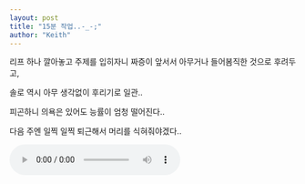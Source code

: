 ```yaml
---
layout: post
title: "15분 작업..-_-;"
author: "Keith"
---
```


리프 하나 깔아놓고 주제를 입히자니 짜증이 앞서서 아무거나 들어봄직한 것으로 후려두고,

솔로 역시 아무 생각없이 후리기로 일관..

피곤하니 의욕은 있어도 능률이 엄청 떨어진다..

다음 주엔 일찍 일찍 퇴근해서 머리를 식혀줘야겠다..


<audio src="/assets/images/69f21e4e115af7bc7b4e037aa3e7f5b3.mp3" controls preload></audio>




